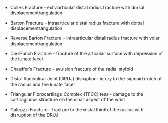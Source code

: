 - Colles Fracture - extraarticular distal radius fracture with dorsal displacement/angulation

- Barton Fracture - intraarticular distal radius fracture with dorsal displacement/angulation

- Reverse Barton Fracture - intraarticular distal radius fracture with volar displacement/angulation

- Die-Punch Fracture - fracture of the articular surface with depression of the lunate facet

- Chauffer’s Fracture - avulsion fracture of the radial styloid

- Distal Radioulnar Joint (DRUJ) disruption- injury to the sigmoid notch of the radius and the lunate facet

- Triangular Fibrocartilage Complex (TFCC) tear - damage to the cartilaginous structure on the ulnar aspect of the wrist

- Galeazzi Fracture - fracture to the distal third of the radius with disruption of the DRUJ
